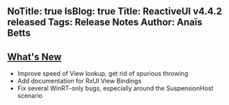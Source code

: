 NoTitle: true
IsBlog: true
Title: ReactiveUI v4.4.2 released
Tags: Release Notes
Author: Anaïs Betts
---

## [What's New](https://github.com/reactiveui/reactiveui/compare/4.4.1...4.4.2)
- Improve speed of View lookup, get rid of spurious throwing
- Add documentation for RxUI View Bindings
- Fix several WinRT-only bugs, especially around the SuspensionHost scenario
